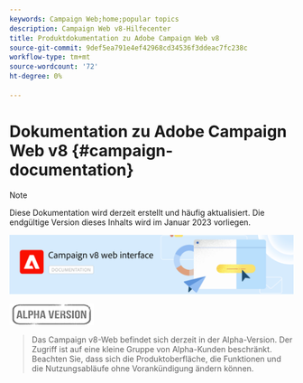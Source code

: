 ```yaml
---
keywords: Campaign Web;home;popular topics
description: Campaign Web v8-Hilfecenter
title: Produktdokumentation zu Adobe Campaign Web v8
source-git-commit: 9def5ea791e4ef42968cd34536f3ddeac7fc238c
workflow-type: tm+mt
source-wordcount: '72'
ht-degree: 0%

---
```


# Dokumentation zu Adobe Campaign Web v8 {#campaign-documentation}

>[!NOTE]
>
>Diese Dokumentation wird derzeit erstellt und häufig aktualisiert. Die endgültige Version dieses Inhalts wird im Januar 2023 vorliegen.

![](assets/do-not-localize/banner-documentationv8.png)

![](assets/do-not-localize/badge.png)

>Das Campaign v8-Web befindet sich derzeit in der Alpha-Version. Der Zugriff ist auf eine kleine Gruppe von Alpha-Kunden beschränkt. Beachten Sie, dass sich die Produktoberfläche, die Funktionen und die Nutzungsabläufe ohne Vorankündigung ändern können.
